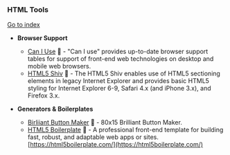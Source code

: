 ### HTML Tools
[Go to index](https://github.com/cdleon/awesome-front-end#index)

- **Browser Support**

  * [Can I Use](http://caniuse.com/) :gift_heart: - "Can I use" provides up-to-date browser support tables for support of front-end web technologies on desktop and mobile web browsers.
  * [HTML5 Shiv](https://github.com/afarkas/html5shiv) :gift_heart: - The HTML5 Shiv enables use of HTML5 sectioning elements in legacy Internet Explorer and provides basic HTML5 styling for Internet Explorer 6-9, Safari 4.x (and iPhone 3.x), and Firefox 3.x.

- **Generators & Boilerplates**

  * [Birliiant Button Maker](http://www.lucazappa.com/brilliantMaker/buttonImage.php) :gift_heart: - 80x15 Brilliant Button Maker.
  * [HTML5 Boilerplate](https://github.com/h5bp/html5-boilerplate) :gift_heart: - A professional front-end template for building fast, robust, and adaptable web apps or sites. [https://html5boilerplate.com/](https://html5boilerplate.com/)